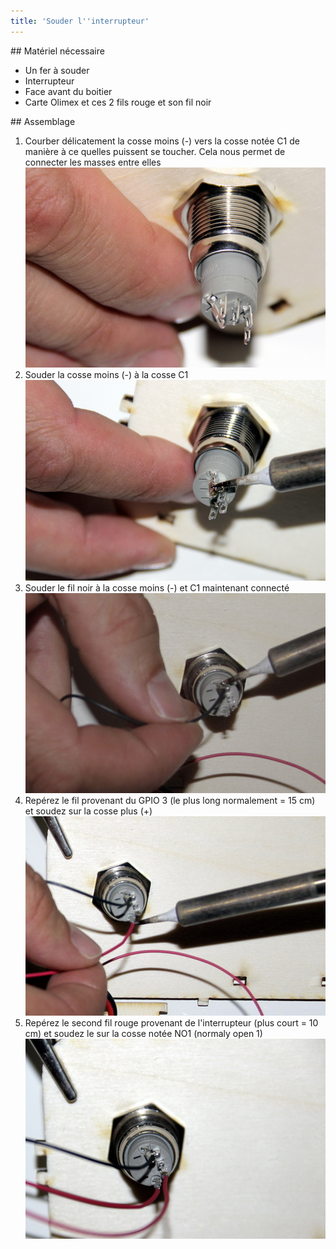 ```yaml
---
title: 'Souder l''interrupteur'
---
```

## Matériel nécessaire 
* Un fer à souder
* Interrupteur
* Face avant du boitier  
* Carte Olimex et ces 2 fils rouge et son fil noir 

## Assemblage 
1. Courber délicatement la cosse moins (-) vers la cosse notée C1 de manière à ce quelles puissent se toucher. Cela nous permet de connecter les masses entre elles
![](_MG_5288.JPG)  
2. Souder la cosse moins (-) à la cosse C1 
![](_MG_5290.JPG)  
3. Souder le fil noir à la cosse moins (-) et C1 maintenant connecté  
![](_MG_5292.JPG)  
4. Repérez le fil provenant du GPIO 3 (le plus long normalement = 15 cm) et soudez sur la cosse plus (+)  
![](_MG_5295.JPG)  
5. Repérez le second fil rouge provenant de l'interrupteur (plus court = 10 cm) et soudez le sur la cosse notée NO1 (normaly open 1)  
![](_MG_5297.JPG)  

